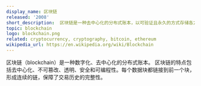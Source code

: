 ```yaml
---
display_name: 区块链
released: '2008'
short_description:  区块链是一种去中心化的分布式账本，以可验证且永久的方式存储各方之间的交易。
topic: blockchain
logo: blockchain.png
related: cryptocurrency, cryptography, bitcoin, ethereum
wikipedia_url: https://en.wikipedia.org/wiki/Blockchain
---
```

区块链（blockchain）是一种数字化、去中心化的分布式账本。
区块链的特点包括去中心化、不可篡改、透明、安全和可编程性。每个数据块都链接到前一个块，形成连续的链，保障了交易历史的完整性。
